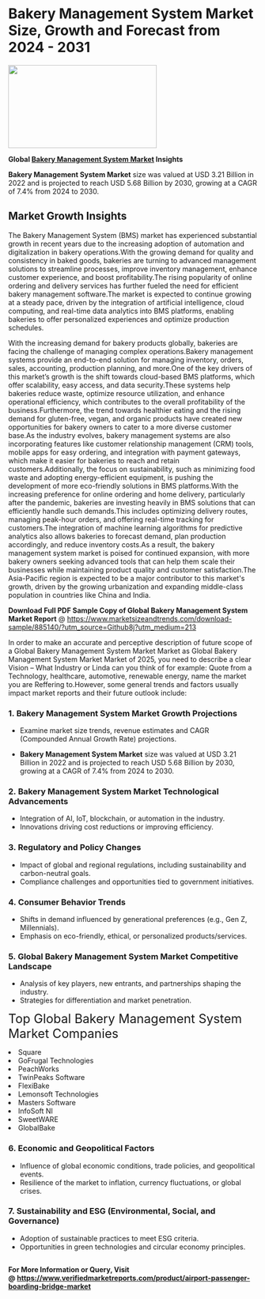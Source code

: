 <H1>Bakery Management System Market Size, Growth and Forecast from 2024 - 2031</H1><img class="aligncenter size-medium wp-image-584254" src="https://thirdeyenews.in/wp-content/uploads/2024/09/Global-Market-Research-300x168.jpeg" alt="" width="300" height="168" /><p><strong>Global&nbsp;<a href="https://www.marketsizeandtrends.com/download-sample/885140/?utm_source=Github8j?utm_medium=213">Bakery Management System Market</a> Insights</strong></p><p><strong>Bakery Management System Market</strong> size was valued at USD 3.21 Billion in 2022 and is projected to reach USD 5.68 Billion by 2030, growing at a CAGR of 7.4% from 2024 to 2030.</p><p><h2>Market Growth Insights</h2> <p>The Bakery Management System (BMS) market has experienced substantial growth in recent years due to the increasing adoption of automation and digitalization in bakery operations.With the growing demand for quality and consistency in baked goods, bakeries are turning to advanced management solutions to streamline processes, improve inventory management, enhance customer experience, and boost profitability.The rising popularity of online ordering and delivery services has further fueled the need for efficient bakery management software.The market is expected to continue growing at a steady pace, driven by the integration of artificial intelligence, cloud computing, and real-time data analytics into BMS platforms, enabling bakeries to offer personalized experiences and optimize production schedules.</p> <p>With the increasing demand for bakery products globally, bakeries are facing the challenge of managing complex operations.Bakery management systems provide an end-to-end solution for managing inventory, orders, sales, accounting, production planning, and more.One of the key drivers of this market’s growth is the shift towards cloud-based BMS platforms, which offer scalability, easy access, and data security.These systems help bakeries reduce waste, optimize resource utilization, and enhance operational efficiency, which contributes to the overall profitability of the business.Furthermore, the trend towards healthier eating and the rising demand for gluten-free, vegan, and organic products have created new opportunities for bakery owners to cater to a more diverse customer base.As the industry evolves, bakery management systems are also incorporating features like customer relationship management (CRM) tools, mobile apps for easy ordering, and integration with payment gateways, which make it easier for bakeries to reach and retain customers.Additionally, the focus on sustainability, such as minimizing food waste and adopting energy-efficient equipment, is pushing the development of more eco-friendly solutions in BMS platforms.With the increasing preference for online ordering and home delivery, particularly after the pandemic, bakeries are investing heavily in BMS solutions that can efficiently handle such demands.This includes optimizing delivery routes, managing peak-hour orders, and offering real-time tracking for customers.The integration of machine learning algorithms for predictive analytics also allows bakeries to forecast demand, plan production accordingly, and reduce inventory costs.As a result, the bakery management system market is poised for continued expansion, with more bakery owners seeking advanced tools that can help them scale their businesses while maintaining product quality and customer satisfaction.The Asia-Pacific region is expected to be a major contributor to this market's growth, driven by the growing urbanization and expanding middle-class population in countries like China and India.</p> <p><span class=""><strong>Download Full PDF Sample Copy of Global Bakery Management System Market Report</strong> @ <a href="https://www.marketsizeandtrends.com/download-sample/885140/?utm_source=Github8j?utm_medium=213" target="_blank">https://www.marketsizeandtrends.com/download-sample/885140/?utm_source=Github8j?utm_medium=213</a></span></p><p>In order to make an accurate and perceptive description of future scope of a Global&nbsp;Bakery Management System Market Market as Global&nbsp;Bakery Management System Market Market of 2025, you need to describe a clear Vision &ndash; What Industry or Linda can you think of for example: Quote from a Technology, healthcare, automotive, renewable energy, name the market you are Reffering to.However, some general trends and factors usually impact market reports and their future outlook include:</p><h3>1.&nbsp;<strong>Bakery Management System Market Growth Projections</strong></h3><ul><li>Examine market size trends, revenue estimates and CAGR (Compounded Annual Growth Rate) projections.</li><li><p><strong>Bakery Management System Market</strong> size was valued at USD 3.21 Billion in 2022 and is projected to reach USD 5.68 Billion by 2030, growing at a CAGR of 7.4% from 2024 to 2030.</p></li></ul><h3>2.&nbsp;<strong>Bakery Management System Market Technological Advancements</strong></h3><ul><li>Integration of AI, IoT, blockchain, or automation in the industry.</li><li>Innovations driving cost reductions or improving efficiency.</li></ul><h3>3.&nbsp;<strong>Regulatory and Policy Changes</strong></h3><ul><li>Impact of global and regional regulations, including sustainability and carbon-neutral goals.</li><li>Compliance challenges and opportunities tied to government initiatives.</li></ul><h3>4.&nbsp;<strong>Consumer Behavior Trends</strong></h3><ul><li>Shifts in demand influenced by generational preferences (e.g., Gen Z, Millennials).</li><li>Emphasis on eco-friendly, ethical, or personalized products/services.</li></ul><h3>5.&nbsp;<strong>Global Bakery Management System Market Competitive Landscape</strong></h3><ul><li>Analysis of key players, new entrants, and partnerships shaping the industry.</li><li>Strategies for differentiation and market penetration.</li></ul><p data-pm-slice="1 1 []"><span style="color: inherit; font-family: inherit; font-size: 25px;">Top Global Bakery Management System Market Companies</span></p><div class="" data-test-id=""><p><li>Square</li><li> GoFrugal Technologies</li><li> PeachWorks</li><li> TwinPeaks Software</li><li> FlexiBake</li><li> Lemonsoft Technologies</li><li> Masters Software</li><li> InfoSoft NI</li><li> SweetWARE</li><li> GlobalBake</li></p></div><h3>6.&nbsp;<strong>Economic and Geopolitical Factors</strong></h3><ul><li>Influence of global economic conditions, trade policies, and geopolitical events.</li><li>Resilience of the market to inflation, currency fluctuations, or global crises.</li></ul><h3>7.&nbsp;<strong>Sustainability and ESG (Environmental, Social, and Governance)</strong></h3><ul><li>Adoption of sustainable practices to meet ESG criteria.</li><li>Opportunities in green technologies and circular economy principles.</li></ul><h2><strong style="font-size: 14px;">For More Information or Query, Visit @&nbsp;</strong><a style="background-color: #ffffff; font-size: 14px;" href="https://www.marketsizeandtrends.com/report/bakery-management-system-market/" target="_blank">https://www.verifiedmarketreports.com/product/airport-passenger-boarding-bridge-market</a></h2>